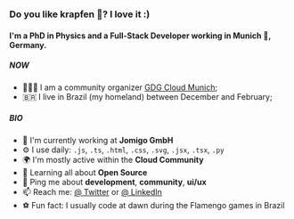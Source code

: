 ### Do you like krapfen 🥯? I love it :)

#### I'm a PhD in Physics and a Full-Stack Developer working in Munich 🥨, Germany.

##### NOW

- 👨🏽‍💻 I am a community organizer [GDG Cloud Munich](https://gdg.community.dev/gdg-cloud-munich/);
- 🇧🇷 I live in Brazil (my homeland) between December and February;

##### BIO

- 🏢 I'm currently working at **Jomigo GmbH**
- ⚙️ I use daily: `.js`, `.ts`, `.html`, `.css`, `.svg`, `.jsx`, `.tsx`, `.py`
- 🌍 I'm mostly active within the **Cloud Community**
- 🌱 Learning all about **Open Source**
- 💬 Ping me about **development**, **community**, **ui/ux**
- 📫 Reach me: [@ Twitter](https://twitter.com/carneiroDotDev) or [@ LinkedIn](https://www.linkedin.com/in/carneirodotdev/)
- ⚽️ Fun fact: I usually code at dawn during the Flamengo games in Brazil
